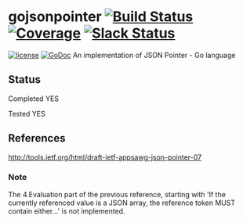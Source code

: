 # gojsonpointer [![Build Status](https://ci.vmware.run/api/badges/go-openapi/jsonpointer/status.svg)](https://ci.vmware.run/go-openapi/jsonpointer) [![Coverage](https://coverage.vmware.run/badges/go-openapi/jsonpointer/coverage.svg)](https://coverage.vmware.run/go-openapi/jsonpointer) [![Slack Status](https://slackin.goswagger.io/badge.svg)](https://slackin.goswagger.io)

[![license](http://img.shields.io/badge/license-Apache%20v2-orange.svg)](https://raw.githubusercontent.com/go-openapi/jsonpointer/master/LICENSE) [![GoDoc](https://godoc.org/github.com/go-openapi/jsonpointer?status.svg)](http://godoc.org/github.com/go-openapi/jsonpointer)
An implementation of JSON Pointer - Go language

## Status
Completed YES

Tested YES

## References
http://tools.ietf.org/html/draft-ietf-appsawg-json-pointer-07

### Note
The 4.Evaluation part of the previous reference, starting with 'If the currently referenced value is a JSON array, the reference token MUST contain either...' is not implemented.
